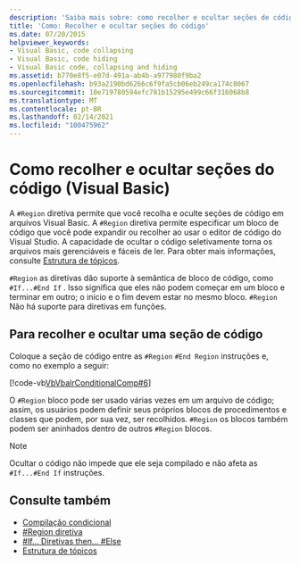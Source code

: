 ```yaml
---
description: 'Saiba mais sobre: como recolher e ocultar seções de código (Visual Basic)'
title: 'Como: Recolher e ocultar seções do código'
ms.date: 07/20/2015
helpviewer_keywords:
- Visual Basic, code collapsing
- Visual Basic, code hiding
- Visual Basic code, collapsing and hiding
ms.assetid: b770e8f5-e07d-491a-ab4b-a977980f9ba2
ms.openlocfilehash: b93a2190bd6266c6f9fa5cb06eb249ca174c8067
ms.sourcegitcommit: 10e719780594efc781b15295e499c66f316068b8
ms.translationtype: MT
ms.contentlocale: pt-BR
ms.lasthandoff: 02/14/2021
ms.locfileid: "100475962"
---
```

# <a name="how-to-collapse-and-hide-sections-of-code-visual-basic"></a>Como recolher e ocultar seções do código (Visual Basic)

A `#Region` diretiva permite que você recolha e oculte seções de código em arquivos Visual Basic. A `#Region` diretiva permite especificar um bloco de código que você pode expandir ou recolher ao usar o editor de código do Visual Studio. A capacidade de ocultar o código seletivamente torna os arquivos mais gerenciáveis e fáceis de ler. Para obter mais informações, consulte [Estrutura de tópicos](/visualstudio/ide/outlining).

`#Region` as diretivas dão suporte à semântica de bloco de código, como `#If...#End If` . Isso significa que eles não podem começar em um bloco e terminar em outro; o início e o fim devem estar no mesmo bloco. `#Region` Não há suporte para diretivas em funções.

## <a name="to-collapse-and-hide-a-section-of-code"></a>Para recolher e ocultar uma seção de código

Coloque a seção de código entre as `#Region` `#End Region` instruções e, como no exemplo a seguir:

[!code-vb[VbVbalrConditionalComp#6](~/samples/snippets/visualbasic/VS_Snippets_VBCSharp/VbVbalrConditionalComp/VB/Class1.vb#6)]

O `#Region` bloco pode ser usado várias vezes em um arquivo de código; assim, os usuários podem definir seus próprios blocos de procedimentos e classes que podem, por sua vez, ser recolhidos. `#Region` os blocos também podem ser aninhados dentro de outros `#Region` blocos.

> [!NOTE]
> Ocultar o código não impede que ele seja compilado e não afeta as `#If...#End If` instruções.

## <a name="see-also"></a>Consulte também

- [Compilação condicional](conditional-compilation.md)
- [#Region diretiva](../../language-reference/directives/region-directive.md)
- [#If... Diretivas then... #Else](../../language-reference/directives/if-then-else-directives.md)
- [Estrutura de tópicos](/visualstudio/ide/outlining)
